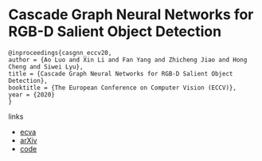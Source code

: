 # Cascade Graph Neural Networks for RGB-D Salient Object Detection

```
@inproceedings{casgnn_eccv20,
author = {Ao Luo and Xin Li and Fan Yang and Zhicheng Jiao and Hong Cheng and Siwei Lyu},
title = {Cascade Graph Neural Networks for RGB-D Salient Object Detection},
booktitle = {The European Conference on Computer Vision (ECCV)},
year = {2020}
}
```

links
- [ecva](http://www.ecva.net/papers/eccv_2020/papers_ECCV/papers/123570341.pdf)
- [arXiv](https://arxiv.org/abs/2008.03087)
- [code](https://github.com/LA30/Cas-Gnn)
